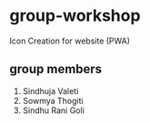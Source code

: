 # group-workshop
Icon Creation for website (PWA)
## group members
1. Sindhuja Valeti
2. Sowmya Thogiti
3. Sindhu Rani Goli
